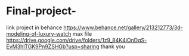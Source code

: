# Final-project-
link project in behance  https://www.behance.net/gallery/213212773/3d-modeling-of-luxury-watch
max file  https://drive.google.com/drive/folders/1z9_84K4iOnDqS-EvM3hlTGK9Pn9ZSHGb?usp=sharing
thank you 
